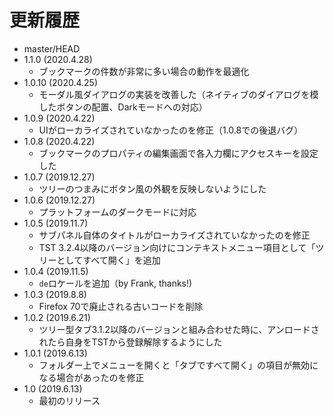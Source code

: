 # 更新履歴

 - master/HEAD
 - 1.1.0 (2020.4.28)
   * ブックマークの件数が非常に多い場合の動作を最適化
 - 1.0.10 (2020.4.25)
   * モーダル風ダイアログの実装を改善した（ネイティブのダイアログを模したボタンの配置、Darkモードへの対応）
 - 1.0.9 (2020.4.22)
   * UIがローカライズされていなかったのを修正（1.0.8での後退バグ）
 - 1.0.8 (2020.4.22)
   * ブックマークのプロパティの編集画面で各入力欄にアクセスキーを設定した
 - 1.0.7 (2019.12.27)
   * ツリーのつまみにボタン風の外観を反映しないようにした
 - 1.0.6 (2019.12.27)
   * プラットフォームのダークモードに対応
 - 1.0.5 (2019.11.7)
   * サブパネル自体のタイトルがローカライズされていなかったのを修正
   * TST 3.2.4以降のバージョン向けにコンテキストメニュー項目として「ツリーとしてすべて開く」を追加
 - 1.0.4 (2019.11.5)
   * `de`ロケールを追加（by Frank, thanks!)
 - 1.0.3 (2019.8.8)
   * Firefox 70で廃止される古いコードを削除
 - 1.0.2 (2019.6.21)
   * ツリー型タブ3.1.2以降のバージョンと組み合わせた時に、アンロードされたら自身をTSTから登録解除するようにした
 - 1.0.1 (2019.6.13)
   * フォルダー上でメニューを開くと「タブですべて開く」の項目が無効になる場合があったのを修正
 - 1.0 (2019.6.13)
   * 最初のリリース

